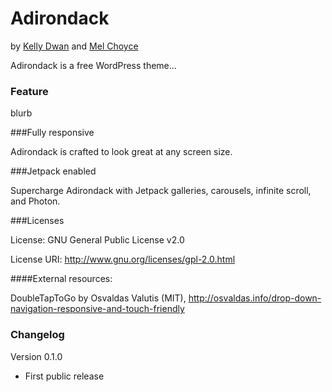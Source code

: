 Adirondack
===
by [Kelly Dwan](http://redradar.net) and [Mel Choyce](http://choycedesign.com)

Adirondack is a free WordPress theme...

### Feature

blurb

###Fully responsive

Adirondack is crafted to look great at any screen size.

###Jetpack enabled

Supercharge Adirondack with Jetpack galleries, carousels, infinite scroll, and Photon.

###Licenses

License: GNU General Public License v2.0

License URI: http://www.gnu.org/licenses/gpl-2.0.html

####External resources:

DoubleTapToGo by Osvaldas Valutis (MIT), http://osvaldas.info/drop-down-navigation-responsive-and-touch-friendly

### Changelog

Version 0.1.0
* First public release
